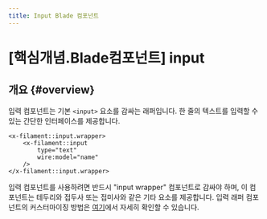 ```yaml
---
title: Input Blade 컴포넌트
---
```

# [핵심개념.Blade컴포넌트] input
## 개요 {#overview}

입력 컴포넌트는 기본 `<input>` 요소를 감싸는 래퍼입니다. 한 줄의 텍스트를 입력할 수 있는 간단한 인터페이스를 제공합니다.

```blade
<x-filament::input.wrapper>
    <x-filament::input
        type="text"
        wire:model="name"
    />
</x-filament::input.wrapper>
```

입력 컴포넌트를 사용하려면 반드시 "input wrapper" 컴포넌트로 감싸야 하며, 이 컴포넌트는 테두리와 접두사 또는 접미사와 같은 기타 요소를 제공합니다. 입력 래퍼 컴포넌트의 커스터마이징 방법은 [여기](input-wrapper)에서 자세히 확인할 수 있습니다.
